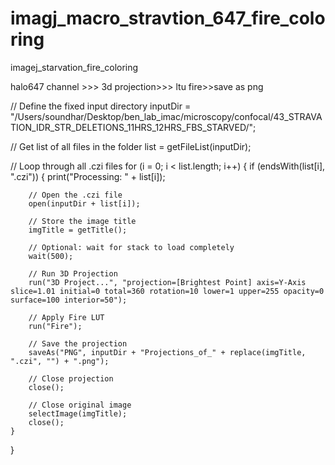 # imagj_macro_stravtion_647_fire_coloring
imagej_starvation_fire_coloring

halo647 channel >>> 3d projection>>> ltu fire>>save as png


// Define the fixed input directory
inputDir = "/Users/soundhar/Desktop/ben_lab_imac/microscopy/confocal/43_STRAVATION_IDR_STR_DELETIONS_11HRS_12HRS_FBS_STARVED/";

// Get list of all files in the folder
list = getFileList(inputDir);

// Loop through all .czi files
for (i = 0; i < list.length; i++) {
    if (endsWith(list[i], ".czi")) {
        print("Processing: " + list[i]);

        // Open the .czi file
        open(inputDir + list[i]);

        // Store the image title
        imgTitle = getTitle();

        // Optional: wait for stack to load completely
        wait(500);

        // Run 3D Projection
        run("3D Project...", "projection=[Brightest Point] axis=Y-Axis slice=1.01 initial=0 total=360 rotation=10 lower=1 upper=255 opacity=0 surface=100 interior=50");

        // Apply Fire LUT
        run("Fire");

        // Save the projection
        saveAs("PNG", inputDir + "Projections_of_" + replace(imgTitle, ".czi", "") + ".png");

        // Close projection
        close();

        // Close original image
        selectImage(imgTitle);
        close();
    }
}
